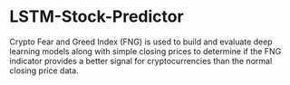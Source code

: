 # LSTM-Stock-Predictor
Crypto Fear and Greed Index (FNG) is used to build and evaluate deep learning models along with simple closing prices to determine if the FNG indicator provides a better signal for cryptocurrencies than the normal closing price data.
